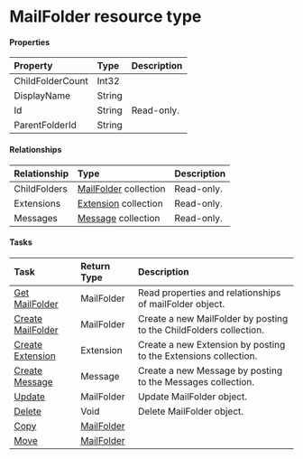# MailFolder resource type



#### Properties
| Property	   | Type	|Description|
|:---------------|:--------|:----------|
|ChildFolderCount|Int32||
|DisplayName|String||
|Id|String| Read-only.|
|ParentFolderId|String||

#### Relationships
| Relationship | Type	|Description|
|:---------------|:--------|:----------|
|ChildFolders|[MailFolder](mailfolder.md) collection| Read-only.|
|Extensions|[Extension](extension.md) collection| Read-only.|
|Messages|[Message](message.md) collection| Read-only.|

#### Tasks

| Task		   | Return Type	|Description|
|:---------------|:--------|:----------|
|[Get MailFolder](../api/mailfolder_get.md) | MailFolder |Read properties and relationships of mailFolder object.|
|[Create MailFolder]((../api/mailfolder_post_childfolders.md)) |MailFolder| Create a new MailFolder by posting to the ChildFolders collection.|
|[Create Extension]((../api/mailfolder_post_extensions.md)) |Extension| Create a new Extension by posting to the Extensions collection.|
|[Create Message]((../api/mailfolder_post_messages.md)) |Message| Create a new Message by posting to the Messages collection.|
|[Update](../api/mailfolder_update.md) | MailFolder	|Update MailFolder object. |
|[Delete](../api/mailfolder_delete.md) | Void	|Delete MailFolder object. |
|[Copy](../api/mailfolder_copy.md)|[MailFolder](mailfolder.md)||
|[Move](../api/mailfolder_move.md)|[MailFolder](mailfolder.md)||
